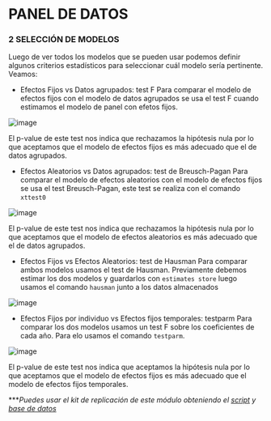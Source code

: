 # PANEL DE DATOS

### 2 SELECCIÓN DE MODELOS

Luego de ver todos los modelos que se pueden usar podemos definir algunos criterios estadísticos para seleccionar cuál modelo sería pertinente.
Veamos:

- Efectos Fijos vs Datos agrupados:  test F
Para comparar el modelo de efectos fijos con el modelo de datos agrupados se usa el test F cuando estimamos el modelo de panel con efetos fijos. 

![image](https://user-images.githubusercontent.com/128189216/227427882-89ab6f2a-106b-4890-8fa9-0a87b4739371.png)

El p-value de este test nos indica que rechazamos la hipótesis nula por lo que aceptamos que el modelo de efectos fijos es más adecuado que el de datos agrupados.

- Efectos Aleatorios vs Datos agrupados: test de Breusch-Pagan
Para comparar el modelo de efectos aleatorios con el modelo de efectos fijos se usa el test Breusch-Pagan, este test se realiza con el comando `xttest0`


![image](https://user-images.githubusercontent.com/128189216/227428566-80901324-a322-43bb-86c5-33a6d48f7921.png)

El p-value de este test nos indica que rechazamos la hipótesis nula por lo que aceptamos que el modelo de efectos aleatorios es más adecuado que el de datos agrupados.

- Efectos Fijos vs Efectos Aleatorios: test de Hausman
Para comparar ambos modelos usamos el test de Hausman. Previamente debemos
estimar los dos modelos y guardarlos con `estimates store` luego usamos el comando
`hausman` junto a los datos almacenados


![image](https://user-images.githubusercontent.com/128189216/227429527-1e789cd9-3cbd-494d-b23c-1805f821eec3.png)

- Efectos Fijos por individuo vs Efectos fijos temporales: testparm
Para comparar los dos modelos usamos un test F sobre los coeficientes de
cada año. Para elo usamos el comando `testparm`.

![image](https://user-images.githubusercontent.com/128189216/227430252-15331d6f-7a27-4412-b2b0-e62a30e636dc.png)

El p-value de este test nos indica que aceptamos la hipótesis nula por lo que aceptamos que el modelo de efectos fijos es más adecuado que el modelo de efectos fijos temporales.




****Puedes usar el kit de replicación de este módulo obteniendo el [script](https://github.com/EconPUCP/Stata/blob/main/_An%C3%A1lisis/Scripts/Modelos%20de%20Panel%20de%20datos/2_selecci%C3%B3n_de_modelos.do "script") y [base de datos](https://github.com/Gladys91/Proyecto_STATA/tree/main/_An%C3%A1lisis/Data "base de datos")* 
